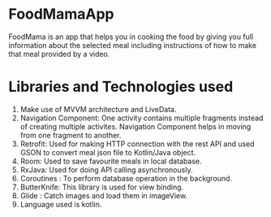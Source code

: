 # FoodMamaApp
FoodMama is an app that helps you in cooking the food by giving you full information about the selected meal including instructions of how to make that meal provided by a video.

# Libraries and Technologies used
1. Make use of MVVM architecture and LiveData.
2. Navigation Component:  One activity contains multiple fragments instead of creating multiple activites. Navigation Component helps in moving from one fragment to                                 another.
3. Retrofit: Used for making HTTP connection with the rest API and used GSON to convert meal json file to Kotlin/Java object.
4. Room: Used to save favourite meals in local database.
5. RxJava: Used for doing API calling asynchronously.
6. Coroutines : To perform database operation in the background.
7. ButterKnife: This library is used for view binding.
8. Glide : Catch images and load them in imageView.
9. Language used is kotlin.
